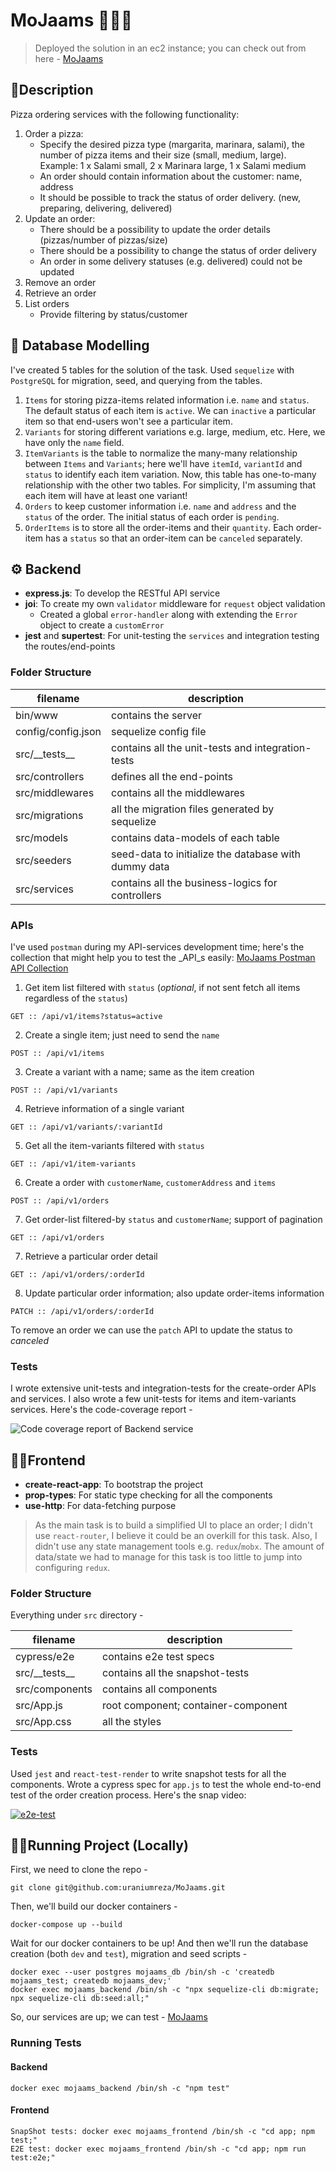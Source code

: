 # MoJaams 🍕🍕🍕

> Deployed the solution in an ec2 instance; you can check out from here - [MoJaams](http://18.189.116.96)

## 📒Description 

Pizza ordering services with the following functionality:

1. Order a pizza:
   - Specify the desired pizza type (margarita, marinara, salami), the number of pizza items and their size (small, medium, large).
     Example: 1 x Salami small, 2 x Marinara large, 1 x Salami medium
   - An order should contain information about the customer: name, address
   - It should be possible to track the status of order delivery. (new, preparing, delivering, delivered)
2. Update an order:
   - There should be a possibility to update the order details (pizzas/number of pizzas/size)
   - There should be a possibility to change the status of order delivery
   - An order in some delivery statuses (e.g. delivered) could not be updated
3. Remove an order
4. Retrieve an order
5. List orders
   - Provide filtering by status/customer

## 💾 Database Modelling 

I've created 5 tables for the solution of the task. Used `sequelize` with `PostgreSQL` for migration, seed, and querying from the tables.

1. `Items` for storing pizza-items related information i.e. `name` and `status`. The default status of each item is `active`. We can `inactive` a particular item so that end-users won't see a particular item.
2. `Variants` for storing different variations e.g. large, medium, etc. Here, we have only the `name` field.
3. `ItemVariants` is the table to normalize the many-many relationship between `Items` and `Variants`; here we'll have `itemId`, `variantId` and `status` to identify each item variation. Now, this table has one-to-many relationship with the other two tables. For simplicity, I'm assuming that each item will have at least one variant!
4. `Orders` to keep customer information i.e. `name` and `address` and the `status` of the order. The initial status of each order is `pending`.
5. `OrderItems` is to store all the order-items and their `quantity`. Each order-item has a `status` so that an order-item
   can be `canceled` separately.

## ⚙️ Backend

- **express.js**: To develop the RESTful API service
- **joi**: To create my own `validator` middleware for `request` object validation
   - Created a global `error-handler` along with extending the `Error` object to create a `customError`
- **jest** and **supertest**: For unit-testing the `services` and integration testing the routes/end-points

### Folder Structure

| filename           | description                                          |
| ------------------ | ---------------------------------------------------- |
| bin/www            | contains the server                                  |
| config/config.json | sequelize config file                                |
| src/\_\_tests\_\_  | contains all the unit-tests and integration-tests    |
| src/controllers    | defines all the end-points                           |
| src/middlewares    | contains all the middlewares                         |
| src/migrations     | all the migration files generated by sequelize       |
| src/models         | contains data-models of each table                   |
| src/seeders        | seed-data to initialize the database with dummy data |
| src/services       | contains all the business-logics for controllers     |

### APIs

I've used `postman` during my API-services development time; here's the collection that might help you to test the _API_s easily: [MoJaams Postman API Collection](https://www.getpostman.com/collections/01660fdeebd64ebabf18)

1. Get item list filtered with `status` (_optional_, if not sent fetch all items regardless of the `status`)

```
GET :: /api/v1/items?status=active
```

2. Create a single item; just need to send the `name`

```
POST :: /api/v1/items
```

3. Create a variant with a name; same as the item creation

```
POST :: /api/v1/variants
```

4. Retrieve information of a single variant

```
GET :: /api/v1/variants/:variantId
```

5. Get all the item-variants filtered with `status`

```
GET :: /api/v1/item-variants
```

6. Create a order with `customerName`, `customerAddress` and `items`

```
POST :: /api/v1/orders
```

7. Get order-list filtered-by `status` and `customerName`; support of pagination

```
GET :: /api/v1/orders
```

7. Retrieve a particular order detail

```
GET :: /api/v1/orders/:orderId
```

8. Update particular order information; also update order-items information

```
PATCH :: /api/v1/orders/:orderId
```

To remove an order we can use the `patch` API to update the status to _canceled_

### Tests

I wrote extensive unit-tests and integration-tests for the create-order APIs and services. I also wrote a few unit-tests for items and item-variants services. Here's the code-coverage report -

![Code coverage report of Backend service](https://i.imgur.com/7hp5HaF.png)

## 💅🏼Frontend

- **create-react-app**: To bootstrap the project
- **prop-types**: For static type checking for all the components
- **use-http**: For data-fetching purpose

> As the main task is to build a simplified UI to place an order; I didn't use `react-router`, I believe it could be an overkill for this task. Also, I didn't use any state management tools e.g. `redux`/`mobx`. The amount of data/state we had to manage for this task is too little to jump into configuring `redux`.

### Folder Structure

Everything under `src` directory -

| filename          | description                         |
| ----------------- | ----------------------------------- |
| cypress/e2e       | contains e2e test specs             |
| src/\_\_tests\_\_ | contains all the snapshot-tests     |
| src/components    | contains all components             |
| src/App.js        | root component; container-component |
| src/App.css       | all the styles                      |

### Tests
Used `jest` and `react-test-render` to write snapshot tests for all the components. Wrote a cypress spec for `app.js` to test the whole end-to-end test of the order creation process. Here's the snap video: 

[![e2e-test](https://i.imgur.com/hRyEtGj.png)](https://i.imgur.com/KCG4N9I.mp4)


## 🏃🏼Running Project (Locally)

First, we need to clone the repo -

```
git clone git@github.com:uraniumreza/MoJaams.git
```

Then, we'll build our docker containers -

```
docker-compose up --build
```

Wait for our docker containers to be up! And then we'll run the database creation (both `dev` and `test`), migration and seed scripts -

```
docker exec --user postgres mojaams_db /bin/sh -c 'createdb mojaams_test; createdb mojaams_dev;'
docker exec mojaams_backend /bin/sh -c "npx sequelize-cli db:migrate; npx sequelize-cli db:seed:all;"
```

So, our services are up; we can test - [MoJaams](http://localhost)

### Running Tests

#### Backend

```
docker exec mojaams_backend /bin/sh -c "npm test"
```

#### Frontend

```
SnapShot tests: docker exec mojaams_frontend /bin/sh -c "cd app; npm test;"
E2E test: docker exec mojaams_frontend /bin/sh -c "cd app; npm run test:e2e;"
```
